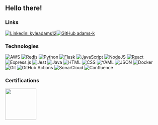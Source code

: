 ## Hello there!

### Links
[![Linkedin: kyleadams12](https://img.shields.io/badge/-kyleadams12-blue?style=flat-square&logo=Linkedin&logoColor=white&link=https://www.linkedin.com/in/kyleadams12/)](https://www.linkedin.com/in/kyleadams12)[![GitHub adams-k](https://img.shields.io/github/followers/adams-k?label=follow&style=social)](https://github.com/adams-k)

### Technologies
![AWS](https://img.shields.io/badge/AWS-%23FF9900.svg?logo=amazon-web-services&logoColor=white)
![Redis](https://img.shields.io/badge/Redis-%23DD0031.svg?logo=redis&logoColor=white)
![Python](https://img.shields.io/badge/Python-3776AB?logo=python&logoColor=fff)
![Flask](https://img.shields.io/badge/Flask-000?logo=flask&logoColor=fff)
![JavaScript](https://img.shields.io/badge/JavaScript-F7DF1E?logo=javascript&logoColor=000)
![NodeJS](https://img.shields.io/badge/Node.js-6DA55F?logo=node.js&logoColor=white)
![React](https://img.shields.io/badge/React-%2320232a.svg?logo=react&logoColor=%2361DAFB)
![Express.js](https://img.shields.io/badge/Express.js-%23404d59.svg?logo=express&logoColor=%2361DAFB)
![Jest](https://img.shields.io/badge/Jest-C21325?logo=jest&logoColor=fff)
![Java](https://img.shields.io/badge/Java-%23ED8B00.svg?logo=openjdk&logoColor=white)
![HTML](https://img.shields.io/badge/HTML-%23E34F26.svg?logo=html5&logoColor=white)
![CSS](https://img.shields.io/badge/CSS-1572B6?logo=css3&logoColor=fff)
![YAML](https://img.shields.io/badge/YAML-CB171E?logo=yaml&logoColor=fff)
![JSON](https://img.shields.io/badge/JSON-000?logo=json&logoColor=fff)
![Docker](https://img.shields.io/badge/Docker-2496ED?logo=docker&logoColor=fff)
![Git](https://img.shields.io/badge/Git-F05032?logo=git&logoColor=fff)
![GitHub Actions](https://img.shields.io/badge/GitHub_Actions-2088FF?logo=github-actions&logoColor=white)
![SonarCloud](https://img.shields.io/badge/SonarCloud-F3702A?logo=sonarcloud&logoColor=fff)
![Confluence](https://img.shields.io/badge/Confluence-172B4D?logo=confluence&logoColor=fff)

### Certifications

<img src="https://github.com/user-attachments/assets/992d3484-535a-4b48-8d1b-d160b42186b6" width="100">
